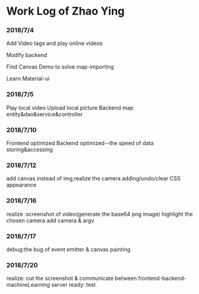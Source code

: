 # Work Log of Zhao Ying

### 2018/7/4
Add Video tags and play online videos

Modify backend

Find Canvas Demo to solve map-importing 

Learn Material-ui 


### 2018/7/5
Play local video
Upload local picture
Backend map entity&dao&service&controller

### 2018/7/10
Frontend optimized
Backend optimized--the speed of data storing&accessing

### 2018/7/12
add canvas instead of img,realize the camera adding/undo/clear
CSS appearance

### 2018/7/16
realize :screenshot of video(generate the base64 png image)
highlight the chosen camera
add camera & argv

### 2018/7/17
debug:the bug of event emitter & canvas painting


### 2018/7/20
realize: cut the screenshot & communicate between frontend-backend-machineLearning server
ready: test 
